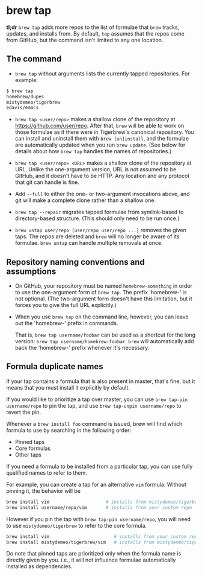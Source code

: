 # brew tap

**tl;dr** `brew tap` adds more repos to the list of formulae that `brew`
tracks, updates, and installs from. By default, `tap` assumes that the repos
come from GitHub, but the command isn't limited to any one location.

## The command

* `brew tap` without arguments lists the currently tapped repositories. For
  example:

```bash
$ brew tap
homebrew/dupes
mistydemeo/tigerbrew
edavis/emacs
```

* `brew tap <user/repo>` makes a shallow clone of the repository at
  https://github.com/user/repo. After that, `brew` will be able to work on
  those formulae as if there were in Tigerbrew's canonical repository. You can
  install and uninstall them with `brew [un]install`, and the formulae are
  automatically updated when you run `brew update`. (See below for details
  about how `brew tap` handles the names of repositories.)

* `brew tap <user/repo> <URL>` makes a shallow clone of the repository at URL.
  Unlike the one-argument version, URL is not assumed to be GitHub, and it
  doesn't have to be HTTP. Any location and any protocol that git can handle is
  fine.

* Add `--full` to either the one- or two-argument invocations above, and git
  will make a complete clone rather than a shallow one.

* `brew tap --repair` migrates tapped formulae from symlink-based to
  directory-based structure. (This should only need to be run once.)

* `brew untap user/repo [user/repo user/repo ...]` removes the given taps. The
  repos are deleted and `brew` will no longer be aware of its formulae. `brew
  untap` can handle multiple removals at once.

## Repository naming conventions and assumptions

* On GitHub, your repository must be named `homebrew-something` in order to use
  the one-argument form of `brew tap`.  The prefix 'homebrew-' is not optional.
  (The two-argument form doesn't have this limitation, but it forces you to
  give the full URL explicitly.)

* When you use `brew tap` on the command line, however, you can leave out the
  'homebrew-' prefix in commands.

  That is, `brew tap username/foobar` can be used as a shortcut for the long
  version: `brew tap username/homebrew-foobar`. `brew` will automatically add
  back the 'homebrew-' prefix whenever it's necessary.

## Formula duplicate names

If your tap contains a formula that is also present in master, that's fine,
but it means that you must install it explicitly by default.

If you would like to prioritize a tap over master, you can use
`brew tap-pin username/repo` to pin the tap,
and use `brew tap-unpin username/repo` to revert the pin.

Whenever a `brew install foo` command is issued, brew will find which formula
to use by searching in the following order:

* Pinned taps
* Core formulas
* Other taps

If you need a formula to be installed from a particular tap, you can use fully
qualified names to refer to them.

For example, you can create a tap for an alternative `vim` formula. Without
pinning it, the behavior will be

```bash
brew install vim                     # installs from mistydemeo/tigerbrew
brew install username/repo/vim       # installs from your custom repo
```

However if you pin the tap with `brew tap-pin username/repo`, you will need to
use `mistydemeo/tigerbrew` to refer to the core formula.

```bash
brew install vim                        # installs from your custom repo
brew install mistydemeo/tigerbrew/vim   # installs from mistydemeo/tigerbrew
```

Do note that pinned taps are prioritized only when the formula name is directly
given by you. i.e., it will not influence formulae automatically installed as
dependencies.